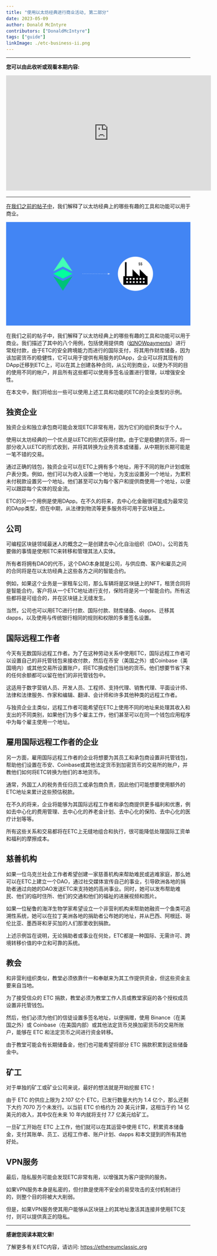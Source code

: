 ```yaml
---
title: "使用以太坊经典进行商业活动, 第二部分"
date: 2023-05-09
author: Donald McIntyre
contributors: ["DonaldMcIntyre"]
tags: ["guide"]
linkImage: ./etc-business-ii.png
---
```


---
**您可以由此收听或观看本期内容:**

<iframe width="560" height="315" src="https://www.youtube.com/embed/yFpzH7UyijA" title="YouTube video player" frameborder="0" allow="accelerometer; autoplay; clipboard-write; encrypted-media; gyroscope; picture-in-picture; web-share" allowfullscreen></iframe>

---

[在我们之前的帖子中](https://ethereumclassic.org/blog/2023-05-03-using-ethereum-classic-for-business-part-i)，我们解释了以太坊经典上的哪些有趣的工具和功能可以用于商业。

![ETC进行商业活动](./etc-business-ii.png)

在我们之前的帖子中，我们解释了以太坊经典上的哪些有趣的工具和功能可以用于商业。我们描述了其中的八个用例，包括使用提供商（[如NOWpayments](https://nowpayments.io/supported-coins/ethereum-classic-payments)）进行常规付款，由于ETC的安全跨境能力而进行的国际支付，将其用作财库储备，因为该加密货币的稳健性，它可以用于提供有用服务的DApp，企业可以将其现有的DApp迁移到ETC上，可以在其上创建各种合同，从公司到商业，以便为不同的目的使用不同的帐户，并且所有这些都可以使用多签名设置进行管理，以增强安全性。

在本文中，我们将给出一些可以使用上述工具和功能的ETC的企业类型的示例。

## 独资企业

独资企业和独立承包商可能会发现ETC非常有用，因为它们的组织类似于个人。

使用以太坊经典的一个优点是以ETC的形式获得付款。由于它是稳健的货币，将一部分收入以ETC的形式收到，并将其转换为业务资本或储蓄，从中期到长期可能是一笔不错的交易。

通过正确的钱包，独资企业可以在ETC上拥有多个地址，用于不同的账户计划或账户表分类。例如，他们可以为收入设置一个地址，为支出设置另一个地址，为累积未付税款设置另一个地址。他们甚至可以为每个客户和提供商使用一个地址，以便可以跟踪每个实体的现金流。

ETC的另一个用例是使用DApp。在不久的将来，去中心化金融很可能成为最常见的DApp类型，但在中期，从法律到物流等更多服务将可用于区块链上。

## 公司

可编程区块链领域最迷人的概念之一是创建去中心化自治组织（DAO）。公司首先要做的事情是使用ETC来转移和管理其法人实体。

所有者将拥有DAO的代币，这个DAO本身就是公司，与供应商、客户和雇员之间的合同将是在以太坊经典上这些各方之间的智能合约。

例如，如果这个业务是一家租车公司，那么车辆将是区块链上的NFT，租赁合同将是智能合约，客户将从一个ETC地址进行支付，保险将是另一个智能合约。所有这些都将是可组合的，并在区块链上无缝发生。

当然，公司也可以用ETC进行付款、国际付款、财库储备、dapps、迁移其dapps，以及使用与传统银行相同的规则和权限的多重签名设置。

## 国际远程工作者

今天有无数国际远程工作者。为了在这种劳动关系中使用ETC，国际远程工作者可以设置自己的非托管钱包来接收付款，然后在币安（美国之外）或Coinbase（美国境内）或其他交易所设置账户，将ETC换成他们当地的货币。他们想要节省下来的任何余额都可以留在他们的非托管钱包中。

这适用于数字营销人员、开发人员、工程师、支持代理、销售代理、平面设计师、法律和法律服务、作家和编辑、翻译、会计师和许多其他种类的远程工作者。

与独资企业主类似，远程工作者可能希望在ETC上使用不同的地址来处理其收入和支出的不同类别，如果他们为多个雇主工作，他们甚至可以在同一个钱包应用程序中为每个雇主使用一个地址。

## 雇用国际远程工作者的企业

另一方面，雇用国际远程工作者的企业将想要为其员工和承包商设置非托管钱包，帮助他们设置在币安、Coinbase或其他法定货币到加密货币的交易所的账户，并教他们如何将ETC转换为他们的本地货币。

通常，外国工人的税务责任归员工或承包商负责，因此他们可能想要使用额外的ETC地址来累计这些预估税款。

在不久的将来，企业将能够为其国际远程工作者和承包商提供更多福利和优惠，例如去中心化的费用管理、去中心化的养老金计划、去中心化的保险、去中心化的医疗计划等等。

所有这些关系和交易都将在ETC上无缝地组合和执行，很可能降低处理国际工资单和福利的摩擦成本。

## 慈善机构

如果一位乌克兰社会工作者希望创建一家慈善机构来帮助难民或逃难家庭，那么她可以在ETC上建立一个DAO，通过社交媒体宣传自己的事业，引导欧洲各地的捐助者通过向她的DAO发送ETC来支持她的高尚事业。同时，她可以发布帮助难民、他们的临时住所、他们的交通和他们的福祉的进展视频和图片。

如果一位秘鲁的海洋生物学家希望设立一个非营利机构来帮助她融资一个鱼类可追溯性系统，她可以在拉丁美洲各地的捐助者公布她的地址，并从巴西、阿根廷、哥伦比亚、墨西哥和牙买加的人们那里收到捐款。

上述示例旨在说明，无论捐助者或事业在何处，ETC都是一种国际、无需许可、跨境转移价值的中立和可靠的系统。

## 教会

和非营利组织类似，教堂必须依靠什一和奉献来为其工作提供资金，但这些资金主要来自当地。

为了接受信众的 ETC 捐款，教堂必须为教堂工作人员或教堂家庭的各个授权成员设置非托管钱包。

然后，他们必须为他们的信徒设置多签名地址，以便捐赠，使用 Binance（在美国之外）或 Coinbase（在美国内部）或其他法定货币兑换加密货币的交易所账户，能够在 ETC 和法定货币之间进行资金转移。

由于教堂可能会有长期储备金，他们也可能希望将部分 ETC 捐款积累到这些储备金中。

## 矿工

对于单独的矿工或矿业公司来说，最好的想法就是开始挖掘 ETC！

由于 ETC 的供应上限为 2.107 亿个 ETC，已发行数量大约为 1.4 亿个，那么还剩下大约 7070 万个未发行。以当前 ETC 价格约为 20 美元计算，这相当于约 14 亿美元的收入，其中仅在未来 10 年内就将支付 7.7 亿美元给矿工。

一旦矿工开始在 ETC 上工作，他们就可以在其运营中使用 ETC，积累资本储备金，支付其账单、员工、远程工作者、账户计划、dapps 和本文提到的所有其他好处。

## VPN服务

最后，隐私服务可能会发现ETC非常有用，以增强其为客户提供的服务。

如果VPN服务本身是私密的，但付款是使用不安全的易受攻击的支付机制进行的，则整个目的将被大大削弱。

但是，如果VPN服务使其用户能够从区块链上的其地址激活其连接并使用ETC支付，则可以提供真正的隐私。

---

**感谢您阅读本期文章!**

了解更多有关ETC内容，请访问: https://ethereumclassic.org
